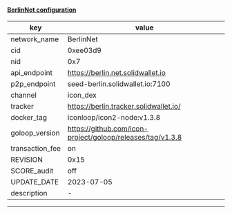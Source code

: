 #### [BerlinNet configuration](https://networkinfo.solidwallet.io/node_info/BerlinNet/default_configure.yml)
|key|value|
|---|---|
|network_name|BerlinNet|
|cid|0xee03d9|
|nid|0x7|
|api_endpoint|https://berlin.net.solidwallet.io|
|p2p_endpoint|seed-berlin.solidwallet.io:7100|
|channel|icon_dex|
|tracker|https://berlin.tracker.solidwallet.io/|
|docker_tag|iconloop/icon2-node:v1.3.8|
|goloop_version|https://github.com/icon-project/goloop/releases/tag/v1.3.8|
|transaction_fee|on|
|REVISION|0x15|
|SCORE_audit|off|
|UPDATE_DATE|2023-07-05|
|description|-|
---
